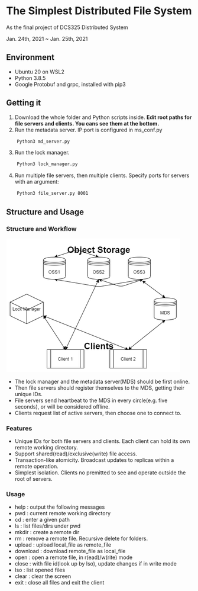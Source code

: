 # The Simplest Distributed File System 

As the final project of DCS325 Distributed System

Jan. 24th, 2021 ~ Jan. 25th, 2021

## Environment

* Ubuntu 20 on WSL2
* Python 3.8.5
* Google Protobuf and grpc, installed with pip3

## Getting it

1. Download the whole folder and Python scripts inside. **Edit root paths for file servers and clients. You cans see them at the bottom.**
2. Run the metadata server. IP:port is configured in ms_conf.py

```bash
    Python3 md_server.py
```

3. Run the lock manager. 

```bash
    Python3 lock_manager.py
```

4. Run multiple file servers, then multiple clients. Specify ports for servers with an argument:

```bash
    Python3 file_server.py 8001
```

## Structure and Usage

### Structure and Workflow

![Struct](assets/struct.png?raw=true "Structure of the File System")


* The lock manager and the metadata server(MDS) should be first online.
* Then file servers should register themselves to the MDS, getting their unique IDs.
* File servers send heartbeat to the MDS in every circle(e.g. five seconds), or will be considered offline.
* Clients request list of active servers, then choose one to connect to.

### Features

* Unique IDs for both file servers and clients. Each client can hold its own remote working directory.
* Support shared(read)/exclusive(write) file access.
* Transaction-like atomicity. Broadcast updates to replicas within a remote operation.
* Simplest isolation. Clients no premitted to see and operate outside the root of servers.

### Usage

* help : output the following messages
* pwd : current remote working directory
* cd : enter a given path
* ls : list files/dirs under pwd
* mkdir : create a remote dir
* rm : remove a remote file. Recursive delete for folders.
* upload : upload local_file as remote_file
* download : download remote_file as local_file
* open : open a remote file, in r(ead)/w(rite) mode
* close : with file id(look up by lso), update changes if in write mode
* lso : list opened files
* clear : clear the screen
* exit : close all files and exit the client